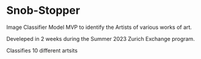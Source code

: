 # Snob-Stopper
Image Classifier Model MVP  to identify the Artists of various works of art. 

Develeped in 2 weeks during the Summer 2023 Zurich Exchange program. 

Classifies 10 different artsits 
